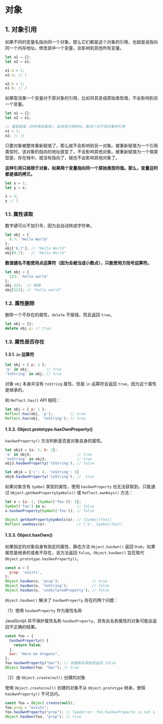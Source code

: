 # 对象

## 1. 对象引用

如果不同的变量名指向同一个对象，那么它们都是这个对象的引用，也就是说指向同一个内存地址。修改其中一个变量，会影响到其他所有变量。

```javascript
let o1 = {};
let o2 = o1;

o1.a = 1;
o2.a; // 1

o2.b = 2;
o1.b; // 2
```

如果取消某一个变量对于原对象的引用，比如将其变成原始类型值，不会影响到另一个变量。

```javascript
let o1 = {};
let o2 = o1;

// 重新赋值（并非修改属性），会改变引用地址，取消了对于原对象的引用
o1 = 1;
o2; // {}
```

只要对象被整体重新赋值了，那么就不会影响到另一对象。被重新赋值为一个引用类型时，该对象的指向的地址就变了，不会影响其他对象。被重新赋值为一个值类型是，存在栈中，就没有指向了，就也不会影响其他对象了。

**这种引用只局限于对象，如果两个变量指向同一个原始类型的值。那么，变量这时都是值的拷贝。**

```javascript
let x = 1;
let y = x;

x = 2;
y // 1
```

### 1.1. 属性读取

数字键可以不加引号，因为会自动转成字符串。

```javascript
let obj = {
  0.7: 'Hello World'
};
obj['0.7']; // "Hello World"
obj[0.7];   // "Hello World"
```

**数值键名不能使用点运算符（因为会被当成小数点），只能使用方括号运算符。**

```javascript
let obj = {
  123: 'hello world'
};
obj.123;  // 报错
obj[123]; // "hello world"
```

### 1.2. 属性删除

删除一个不存在的属性，`delete` 不报错，而且返回 `true`。

```javascript
let obj = {};
delete obj.p; // true
```

### 1.3. 属性是否存在

#### 1.3.1. `in` 运算符

```javascript
let obj = { p: 1 };
'p' in obj;        // true
'toString' in obj; // true
```

对象 `obj` 本身并没有 `toString` 属性，但是 `in` 运算符会返回 `true`，因为这个属性是继承的。

和 `Reflect.has()` API 相同：

```javascript
let obj = { p: 1 };
Reflect.has(obj, 'p');        // true
Reflect.has(obj, 'toString'); // true
```

#### 1.3.2. Object.prototype.hasOwnProperty()

`hasOwnProperty()` 方法判断是否是对象自身的属性。

```javascript
let obj3 = {a: 1, b: 2};
'a' in obj3;                     // true
'toString' in obj3;              // true
obj3.hasOwnProperty('toString'); // false

let obj4 = {'c': 4, 'toString': 5}
obj4.hasOwnProperty('toString'); //  true
```

如果对象含有 `Symbol` 类型的属性，使用 `hasOwnProperty` 也无法获取到。只能通过 `Object.getOwnPropertySymbols()` 或 `Reflect.ownKeys()` 方法：

```javascript
let o = {a: 1, [Symbol('foo')]: 2};
Symbol('foo') in o;              // false
o.hasOwnProperty(Symbol('foo')); // false

Object.getOwnPropertySymbols(o); // [Symbol(foo)]
Reflect.ownKeys(o);              // ['a', Symbol(foo)]
```

#### 1.3.3. Object.hasOwn()

如果指定的对象自身有指定的属性，静态方法 `Object.hasOwn()` 返回 true。如果属性是继承的或者不存在，该方法返回 `false`。`Object.hasOwn()` 旨在取代 `Object.prototype.hasOwnProperty()`。

```javascript
const o = {
  prop: 'exists',
};
Object.hasOwn(o, 'prop');               // true
Object.hasOwn(o, 'toString');           // false
Object.hasOwn(o, 'undeclaredProperty'); // false
```

`Object.hasOwn()` 解决了 `hasOwnProperty` 存在的两个问题：

（1）使用 `hasOwnProperty` 作为属性名称

JavaScript 并不保护属性名称 `hasOwnProperty`，具有此名称属性的对象可能会返回不正确的结果。

```javascript
const foo = {
  hasOwnProperty() {
    return false;
  },
  bar: "Here be dragons",
};
foo.hasOwnProperty("bar"); // 该重新实现始终返回 false
Object.hasOwn(foo, "bar"); // true
```

（2）由 `Object.create(null)` 创建的对象

使用 `Object.create(null)` 创建的对象不从 `Object.prototype` 继承，使得 `hasOwnProperty()` 不可访问。

```javascript
const foo = Object.create(null);
foo.prop = "exists";
foo.hasOwnProperty("prop"); // TypeError: foo.hasOwnProperty is not a function
Object.hasOwn(foo, "prop"); // true
```
